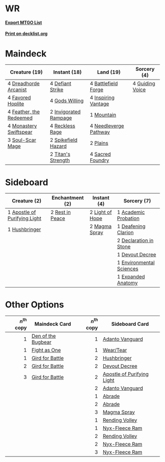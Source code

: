 # WR

#### [Export MTGO List](../collection/WR/WR.txt)
#### [Print on decklist.org](http://decklist.org/?deckmain=4%09Battlefield%20Forge%0A4%09Defiant%20Strike%0A4%09Dreadhorde%20Arcanist%0A4%09Favored%20Hoplite%0A4%09Feather,%20the%20Redeemed%0A4%09Gods%20Willing%0A4%09Guiding%20Voice%0A4%09Inspiring%20Vantage%0A2%09Invigorated%20Rampage%0A4%09Monastery%20Swiftspear%0A1%09Mountain%0A4%09Needleverge%20Pathway%0A2%09Plains%0A4%09Reckless%20Rage%0A4%09Sacred%20Foundry%0A3%09Soul-Scar%20Mage%0A2%09Spikefield%20Hazard%0A2%09Titan's%20Strength&deckside=1%09Academic%20Probation%0A1%09Apostle%20of%20Purifying%20Light%0A1%09Deafening%20Clarion%0A2%09Declaration%20in%20Stone%0A1%09Devout%20Decree%0A1%09Environmental%20Sciences%0A1%09Expanded%20Anatomy%0A1%09Hushbringer%0A2%09Light%20of%20Hope%0A2%09Magma%20Spray%0A2%09Rest%20in%20Peace)
# Maindeck

|                                          Creature (19)                                           |                                          Instant (18)                                          |                                           Land (19)                                            |                                       Sorcery (4)                                        |
|--------------------------------------------------------------------------------------------------|------------------------------------------------------------------------------------------------|------------------------------------------------------------------------------------------------|------------------------------------------------------------------------------------------|
|4 [Dreadhorde Arcanist](http://gatherer.wizards.com/Pages/Card/Details.aspx?multiverseid=461052)  |4 [Defiant Strike](http://gatherer.wizards.com/Pages/Card/Details.aspx?multiverseid=386515)     |4 [Battlefield Forge](http://gatherer.wizards.com/Pages/Card/Details.aspx?multiverseid=129479)  |4 [Guiding Voice](http://gatherer.wizards.com/Pages/Card/Details.aspx?multiverseid=513496)|
|4 [Favored Hoplite](http://gatherer.wizards.com/Pages/Card/Details.aspx?multiverseid=373596)      |4 [Gods Willing](http://gatherer.wizards.com/Pages/Card/Details.aspx?multiverseid=442005)       |4 [Inspiring Vantage](http://gatherer.wizards.com/Pages/Card/Details.aspx?multiverseid=417819)  |                                                                                          |
|4 [Feather, the Redeemed](http://gatherer.wizards.com/Pages/Card/Details.aspx?multiverseid=461124)|2 [Invigorated Rampage](http://gatherer.wizards.com/Pages/Card/Details.aspx?multiverseid=423753)|1 [Mountain](http://gatherer.wizards.com/Pages/Card/Details.aspx?multiverseid=439859)           |                                                                                          |
|4 [Monastery Swiftspear](http://gatherer.wizards.com/Pages/Card/Details.aspx?multiverseid=438706) |4 [Reckless Rage](http://gatherer.wizards.com/Pages/Card/Details.aspx?multiverseid=439767)      |4 [Needleverge Pathway](http://gatherer.wizards.com/Pages/Card/Details.aspx?multiverseid=491918)|                                                                                          |
|3 [Soul-Scar Mage](http://gatherer.wizards.com/Pages/Card/Details.aspx?multiverseid=426850)       |2 [Spikefield Hazard](http://gatherer.wizards.com/Pages/Card/Details.aspx?multiverseid=491809)  |2 [Plains](http://gatherer.wizards.com/Pages/Card/Details.aspx?multiverseid=439856)             |                                                                                          |
|                                                                                                  |2 [Titan's Strength](http://gatherer.wizards.com/Pages/Card/Details.aspx?multiverseid=398680)   |4 [Sacred Foundry](http://gatherer.wizards.com/Pages/Card/Details.aspx?multiverseid=405106)     |                                                                                          |


# Sideboard

|                                             Creature (2)                                              |                                     Enchantment (2)                                      |                                       Instant (4)                                        |                                            Sorcery (7)                                            |
|-------------------------------------------------------------------------------------------------------|------------------------------------------------------------------------------------------|------------------------------------------------------------------------------------------|---------------------------------------------------------------------------------------------------|
|1 [Apostle of Purifying Light](http://gatherer.wizards.com/Pages/Card/Details.aspx?multiverseid=466760)|2 [Rest in Peace](http://gatherer.wizards.com/Pages/Card/Details.aspx?multiverseid=442021)|2 [Light of Hope](http://gatherer.wizards.com/Pages/Card/Details.aspx?multiverseid=479540)|1 [Academic Probation](http://gatherer.wizards.com/Pages/Card/Details.aspx?multiverseid=513484)    |
|1 [Hushbringer](http://gatherer.wizards.com/Pages/Card/Details.aspx?multiverseid=472980)               |                                                                                          |2 [Magma Spray](http://gatherer.wizards.com/Pages/Card/Details.aspx?multiverseid=426843)  |1 [Deafening Clarion](http://gatherer.wizards.com/Pages/Card/Details.aspx?multiverseid=452915)     |
|                                                                                                       |                                                                                          |                                                                                          |2 [Declaration in Stone](http://gatherer.wizards.com/Pages/Card/Details.aspx?multiverseid=409750)  |
|                                                                                                       |                                                                                          |                                                                                          |1 [Devout Decree](http://gatherer.wizards.com/Pages/Card/Details.aspx?multiverseid=466767)         |
|                                                                                                       |                                                                                          |                                                                                          |1 [Environmental Sciences](http://gatherer.wizards.com/Pages/Card/Details.aspx?multiverseid=513477)|
|                                                                                                       |                                                                                          |                                                                                          |1 [Expanded Anatomy](http://gatherer.wizards.com/Pages/Card/Details.aspx?multiverseid=513478)      |


# Other Options

|*n*<sup>th</sup> copy|                                        Maindeck Card                                        |*n*<sup>th</sup> copy|                                           Sideboard Card                                            |
|--------------------:|---------------------------------------------------------------------------------------------|--------------------:|-----------------------------------------------------------------------------------------------------|
|                    1|[Den of the Bugbear](http://gatherer.wizards.com/Pages/Card/Details.aspx?multiverseid=527541)|                    1|[Adanto Vanguard](http://gatherer.wizards.com/Pages/Card/Details.aspx?multiverseid=435152)           |
|                    1|[Fight as One](http://gatherer.wizards.com/Pages/Card/Details.aspx?multiverseid=479532)      |                    1|[Wear/Tear](http://gatherer.wizards.com/Pages/Card/Details.aspx?multiverseid=368950)                 |
|                    1|[Gird for Battle](http://gatherer.wizards.com/Pages/Card/Details.aspx?multiverseid=452762)   |                    2|[Hushbringer](http://gatherer.wizards.com/Pages/Card/Details.aspx?multiverseid=472980)               |
|                    2|[Gird for Battle](http://gatherer.wizards.com/Pages/Card/Details.aspx?multiverseid=452762)   |                    2|[Devout Decree](http://gatherer.wizards.com/Pages/Card/Details.aspx?multiverseid=466767)             |
|                    3|[Gird for Battle](http://gatherer.wizards.com/Pages/Card/Details.aspx?multiverseid=452762)   |                    2|[Apostle of Purifying Light](http://gatherer.wizards.com/Pages/Card/Details.aspx?multiverseid=466760)|
|                     |                                                                                             |                    2|[Adanto Vanguard](http://gatherer.wizards.com/Pages/Card/Details.aspx?multiverseid=435152)           |
|                     |                                                                                             |                    1|[Abrade](http://gatherer.wizards.com/Pages/Card/Details.aspx?multiverseid=430772)                    |
|                     |                                                                                             |                    2|[Abrade](http://gatherer.wizards.com/Pages/Card/Details.aspx?multiverseid=430772)                    |
|                     |                                                                                             |                    3|[Magma Spray](http://gatherer.wizards.com/Pages/Card/Details.aspx?multiverseid=426843)               |
|                     |                                                                                             |                    1|[Rending Volley](http://gatherer.wizards.com/Pages/Card/Details.aspx?multiverseid=394663)            |
|                     |                                                                                             |                    1|[Nyx-Fleece Ram](http://gatherer.wizards.com/Pages/Card/Details.aspx?multiverseid=442015)            |
|                     |                                                                                             |                    2|[Rending Volley](http://gatherer.wizards.com/Pages/Card/Details.aspx?multiverseid=394663)            |
|                     |                                                                                             |                    2|[Nyx-Fleece Ram](http://gatherer.wizards.com/Pages/Card/Details.aspx?multiverseid=442015)            |
|                     |                                                                                             |                    3|[Nyx-Fleece Ram](http://gatherer.wizards.com/Pages/Card/Details.aspx?multiverseid=442015)            |

